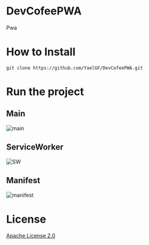 # DevCofeePWA

Pwa 

# How to Install


``` shell
git clone https://github.com/YaelGF/DevCofeePWA.git
```

# Run the project

## Main
![main](/assets/Elementos.png)

## ServiceWorker
![SW](/assets/Tabla.png)

## Manifest
![manifest](/assets/Formularios.png)


# License
[Apache License 2.0](https://github.com/YaelGF/DevCofeePWA/blob/main/LICENSE)